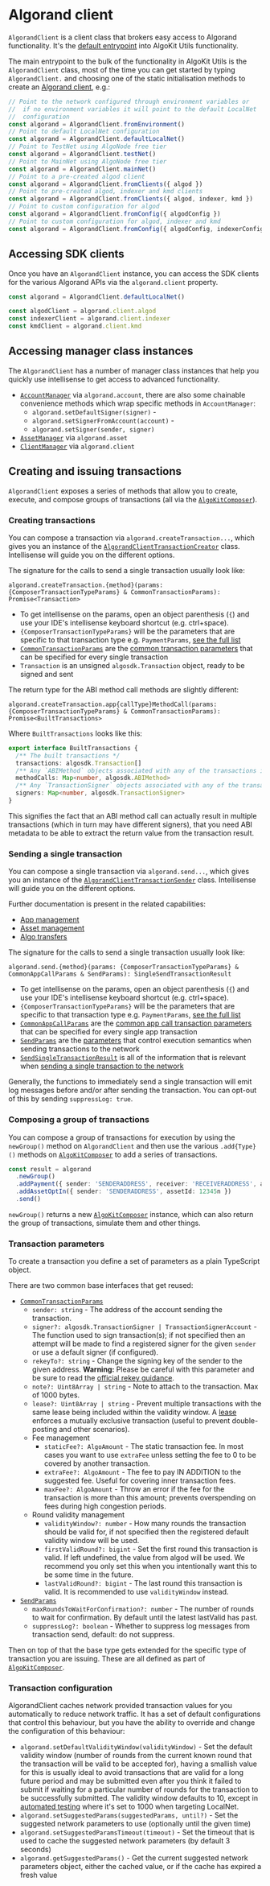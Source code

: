 # Algorand client

`AlgorandClient` is a client class that brokers easy access to Algorand functionality. It's the [default entrypoint](../README.md#usage) into AlgoKit Utils functionality.

The main entrypoint to the bulk of the functionality in AlgoKit Utils is the `AlgorandClient` class, most of the time you can get started by typing `AlgorandClient.` and choosing one of the static initialisation methods to create an [Algorand client](./capabilities/algorand-client.md), e.g.:

```typescript
// Point to the network configured through environment variables or
//  if no environment variables it will point to the default LocalNet
//  configuration
const algorand = AlgorandClient.fromEnvironment()
// Point to default LocalNet configuration
const algorand = AlgorandClient.defaultLocalNet()
// Point to TestNet using AlgoNode free tier
const algorand = AlgorandClient.testNet()
// Point to MainNet using AlgoNode free tier
const algorand = AlgorandClient.mainNet()
// Point to a pre-created algod client
const algorand = AlgorandClient.fromClients({ algod })
// Point to pre-created algod, indexer and kmd clients
const algorand = AlgorandClient.fromClients({ algod, indexer, kmd })
// Point to custom configuration for algod
const algorand = AlgorandClient.fromConfig({ algodConfig })
// Point to custom configuration for algod, indexer and kmd
const algorand = AlgorandClient.fromConfig({ algodConfig, indexerConfig, kmdConfig })
```

## Accessing SDK clients

Once you have an `AlgorandClient` instance, you can access the SDK clients for the various Algorand APIs via the `algorand.client` property.

```ts
const algorand = AlgorandClient.defaultLocalNet()

const algodClient = algorand.client.algod
const indexerClient = algorand.client.indexer
const kmdClient = algorand.client.kmd
```

## Accessing manager class instances

The `AlgorandClient` has a number of manager class instances that help you quickly use intellisense to get access to advanced functionality.

- [`AccountManager`](./account.md) via `algorand.account`, there are also some chainable convenience methods which wrap specific methods in `AccountManager`:
  - `algorand.setDefaultSigner(signer)` -
  - `algorand.setSignerFromAccount(account)` -
  - `algorand.setSigner(sender, signer)`
- [`AssetManager`](./asset.md) via `algorand.asset`
- [`ClientManager`](./client.md) via `algorand.client`

## Creating and issuing transactions

`AlgorandClient` exposes a series of methods that allow you to create, execute, and compose groups of transactions (all via the [`AlgoKitComposer`](./algokit-composer.md)).

### Creating transactions

You can compose a transaction via `algorand.createTransaction...`, which gives you an instance of the [`AlgorandClientTransactionCreator`](../code/classes/types_algorand_client_transaction_creator.AlgorandClientTransactionCreator.md) class. Intellisense will guide you on the different options.

The signature for the calls to send a single transaction usually look like:

```
algorand.createTransaction.{method}(params: {ComposerTransactionTypeParams} & CommonTransactionParams): Promise<Transaction>
```

- To get intellisense on the params, open an object parenthesis (`{`) and use your IDE's intellisense keyboard shortcut (e.g. ctrl+space).
- `{ComposerTransactionTypeParams}` will be the parameters that are specific to that transaction type e.g. `PaymentParams`, [see the full list](../code/modules/types_composer.md#type-aliases)
- [`CommonTransactionParams`](../code/modules/types_composer.md#commontransactionparams) are the [common transaction parameters](#transaction-parameters) that can be specified for every single transaction
- `Transaction` is an unsigned `algosdk.Transaction` object, ready to be signed and sent

The return type for the ABI method call methods are slightly different:

```
algorand.createTransaction.app{callType}MethodCall(params: {ComposerTransactionTypeParams} & CommonTransactionParams): Promise<BuiltTransactions>
```

Where `BuiltTransactions` looks like this:

```typescript
export interface BuiltTransactions {
  /** The built transactions */
  transactions: algosdk.Transaction[]
  /** Any `ABIMethod` objects associated with any of the transactions in a map keyed by transaction index. */
  methodCalls: Map<number, algosdk.ABIMethod>
  /** Any `TransactionSigner` objects associated with any of the transactions in a map keyed by transaction index. */
  signers: Map<number, algosdk.TransactionSigner>
}
```

This signifies the fact that an ABI method call can actually result in multiple transactions (which in turn may have different signers), that you need ABI metadata to be able to extract the return value from the transaction result.

### Sending a single transaction

You can compose a single transaction via `algorand.send...`, which gives you an instance of the [`AlgorandClientTransactionSender`](../code/classes/types_algorand_client_transaction_sender.AlgorandClientTransactionSender.md) class. Intellisense will guide you on the different options.

Further documentation is present in the related capabilities:

- [App management](./app.md)
- [Asset management](./asset.md)
- [Algo transfers](./transfer.md)

The signature for the calls to send a single transaction usually look like:

`algorand.send.{method}(params: {ComposerTransactionTypeParams} & CommonAppCallParams & SendParams): SingleSendTransactionResult`

- To get intellisense on the params, open an object parenthesis (`{`) and use your IDE's intellisense keyboard shortcut (e.g. ctrl+space).
- `{ComposerTransactionTypeParams}` will be the parameters that are specific to that transaction type e.g. `PaymentParams`, [see the full list](../code/modules/types_composer.md#type-aliases)
- [`CommonAppCallParams`](../code/modules/types_composer.md#commonappcallparams) are the [common app call transaction parameters](./app.md#common-app-parameters) that can be specified for every single app transaction
- [`SendParams`](../code/interfaces/types_transaction.SendParams.md) are the [parameters](#transaction-parameters) that control execution semantics when sending transactions to the network
- [`SendSingleTransactionResult`](../code/modules/types_algorand_client.md#sendsingletransactionresult) is all of the information that is relevant when [sending a single transaction to the network](./transaction.md#sending-a-transaction)

Generally, the functions to immediately send a single transaction will emit log messages before and/or after sending the transaction. You can opt-out of this by sending `suppressLog: true`.

### Composing a group of transactions

You can compose a group of transactions for execution by using the `newGroup()` method on `AlgorandClient` and then use the various `.add{Type}()` methods on [`AlgoKitComposer`](./algokit-composer.md) to add a series of transactions.

```typescript
const result = algorand
  .newGroup()
  .addPayment({ sender: 'SENDERADDRESS', receiver: 'RECEIVERADDRESS', amount: (1).microAlgo() })
  .addAssetOptIn({ sender: 'SENDERADDRESS', assetId: 12345n })
  .send()
```

`newGroup()` returns a new [`AlgoKitComposer`](./algokit-composer.md) instance, which can also return the group of transactions, simulate them and other things.

### Transaction parameters

To create a transaction you define a set of parameters as a plain TypeScript object.

There are two common base interfaces that get reused:

- [`CommonTransactionParams`](../code/modules/types_composer.md#commontransactionparams)
  - `sender: string` - The address of the account sending the transaction.
  - `signer?: algosdk.TransactionSigner | TransactionSignerAccount` - The function used to sign transaction(s); if not specified then an attempt will be made to find a registered signer for the given `sender` or use a default signer (if configured).
  - `rekeyTo?: string` - Change the signing key of the sender to the given address. **Warning:** Please be careful with this parameter and be sure to read the [official rekey guidance](https://developer.algorand.org/docs/get-details/accounts/rekey/).
  - `note?: Uint8Array | string` - Note to attach to the transaction. Max of 1000 bytes.
  - `lease?: Uint8Array | string` - Prevent multiple transactions with the same lease being included within the validity window. A [lease](https://developer.algorand.org/articles/leased-transactions-securing-advanced-smart-contract-design/) enforces a mutually exclusive transaction (useful to prevent double-posting and other scenarios).
  - Fee management
    - `staticFee?: AlgoAmount` - The static transaction fee. In most cases you want to use `extraFee` unless setting the fee to 0 to be covered by another transaction.
    - `extraFee?: AlgoAmount` - The fee to pay IN ADDITION to the suggested fee. Useful for covering inner transaction fees.
    - `maxFee?: AlgoAmount` - Throw an error if the fee for the transaction is more than this amount; prevents overspending on fees during high congestion periods.
  - Round validity management
    - `validityWindow?: number` - How many rounds the transaction should be valid for, if not specified then the registered default validity window will be used.
    - `firstValidRound?: bigint` - Set the first round this transaction is valid. If left undefined, the value from algod will be used. We recommend you only set this when you intentionally want this to be some time in the future.
    - `lastValidRound?: bigint` - The last round this transaction is valid. It is recommended to use `validityWindow` instead.
- [`SendParams`](../code/interfaces/types_transaction.SendParams.md)
  - `maxRoundsToWaitForConfirmation?: number` - The number of rounds to wait for confirmation. By default until the latest lastValid has past.
  - `suppressLog?: boolean` - Whether to suppress log messages from transaction send, default: do not suppress.

Then on top of that the base type gets extended for the specific type of transaction you are issuing. These are all defined as part of [`AlgoKitComposer`](./algokit-composer.md).

### Transaction configuration

AlgorandClient caches network provided transaction values for you automatically to reduce network traffic. It has a set of default configurations that control this behaviour, but you have the ability to override and change the configuration of this behaviour:

- `algorand.setDefaultValidityWindow(validityWindow)` - Set the default validity window (number of rounds from the current known round that the transaction will be valid to be accepted for), having a smallish value for this is usually ideal to avoid transactions that are valid for a long future period and may be submitted even after you think it failed to submit if waiting for a particular number of rounds for the transaction to be successfully submitted. The validity window defaults to 10, except in [automated testing](./testing.md) where it's set to 1000 when targeting LocalNet.
- `algorand.setSuggestedParams(suggestedParams, until?)` - Set the suggested network parameters to use (optionally until the given time)
- `algorand.setSuggestedParamsTimeout(timeout)` - Set the timeout that is used to cache the suggested network parameters (by default 3 seconds)
- `algorand.getSuggestedParams()` - Get the current suggested network parameters object, either the cached value, or if the cache has expired a fresh value
